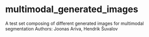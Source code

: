 # multimodal_generated_images
A test set composing of different generated images for multimodal segmentation
Authors: Joonas Ariva, Hendrik Šuvalov
